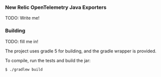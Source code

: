 ### New Relic OpenTelemetry Java Exporters

TODO: Write me!

### Building
TODO: fill me in!
<!--CI builds are run on Azure Pipelines: -->
<!--[![Build Status](https://dev.azure.com/NRAzurePipelines/Java%20CI/_apis/build/status/PR%20build%20for%20Micrometer%20Registry?branchName=master)](https://dev.azure.com/NRAzurePipelines/Java%20CI/_build/latest?definitionId=2&branchName=master)-->

The project uses gradle 5 for building, and the gradle wrapper is provided.

To compile, run the tests and build the jar:

`$ ./gradlew build`
